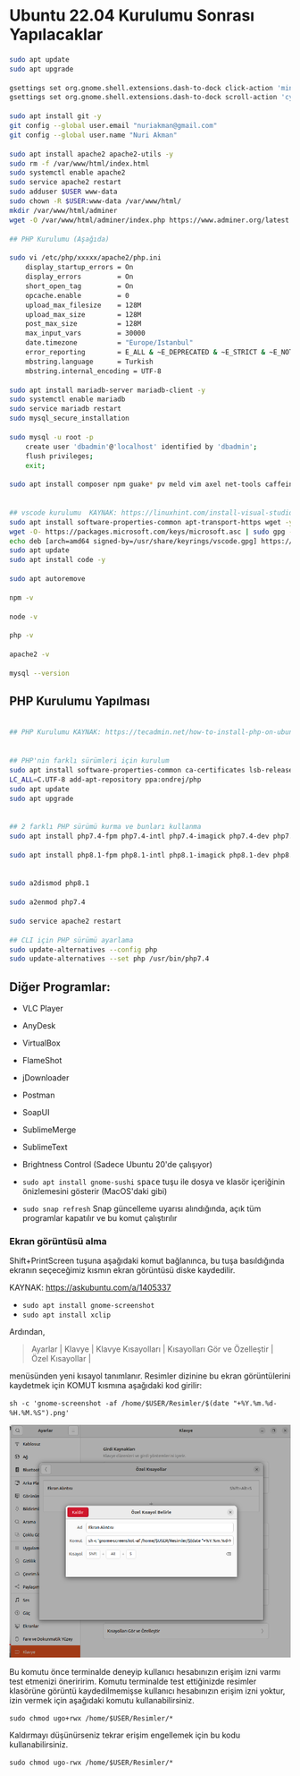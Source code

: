 
# Ubuntu 22.04 Kurulumu Sonrası Yapılacaklar

```BASH
sudo apt update
sudo apt upgrade

gsettings set org.gnome.shell.extensions.dash-to-dock click-action 'minimize'
gsettings set org.gnome.shell.extensions.dash-to-dock scroll-action 'cycle-windows'

sudo apt install git -y
git config --global user.email "nuriakman@gmail.com"
git config --global user.name "Nuri Akman"

sudo apt install apache2 apache2-utils -y
sudo rm -f /var/www/html/index.html
sudo systemctl enable apache2
sudo service apache2 restart
sudo adduser $USER www-data
sudo chown -R $USER:www-data /var/www/html/
mkdir /var/www/html/adminer
wget -O /var/www/html/adminer/index.php https://www.adminer.org/latest.php

## PHP Kurulumu (Aşağıda)

sudo vi /etc/php/xxxxx/apache2/php.ini
    display_startup_errors = On
    display_errors         = On
    short_open_tag         = On
    opcache.enable         = 0
    upload_max_filesize    = 128M
    upload_max_size        = 128M
    post_max_size          = 128M
    max_input_vars         = 30000
    date.timezone          = "Europe/Istanbul"
    error_reporting        = E_ALL & ~E_DEPRECATED & ~E_STRICT & ~E_NOTICE & ~E_WARNING
    mbstring.language      = Turkish
    mbstring.internal_encoding = UTF-8

sudo apt install mariadb-server mariadb-client -y
sudo systemctl enable mariadb
sudo service mariadb restart
sudo mysql_secure_installation

sudo mysql -u root -p
    create user 'dbadmin'@'localhost' identified by 'dbadmin';
    flush privileges;
    exit;

sudo apt install composer npm guake* pv meld vim axel net-tools caffein* vlc virtualbox chromium-browser magic-wormhole -y


## vscode kurulumu  KAYNAK: https://linuxhint.com/install-visual-studio-code-ubuntu22-04/
sudo apt install software-properties-common apt-transport-https wget -y
wget -O- https://packages.microsoft.com/keys/microsoft.asc | sudo gpg --dearmor | sudo tee /usr/share/keyrings/vscode.gpg
echo deb [arch=amd64 signed-by=/usr/share/keyrings/vscode.gpg] https://packages.microsoft.com/repos/vscode stable main | sudo tee /etc/apt/sources.list.d/vscode.list
sudo apt update
sudo apt install code -y

sudo apt autoremove

npm -v

node -v

php -v

apache2 -v

mysql --version

```


## PHP Kurulumu Yapılması
```BASH

## PHP Kurulumu KAYNAK: https://tecadmin.net/how-to-install-php-on-ubuntu-22-04/


## PHP'nin farklı sürümleri için kurulum
sudo apt install software-properties-common ca-certificates lsb-release apt-transport-https 
LC_ALL=C.UTF-8 add-apt-repository ppa:ondrej/php 
sudo apt update 
sudo apt upgrade


## 2 farklı PHP sürümü kurma ve bunları kullanma
sudo apt install php7.4-fpm php7.4-intl php7.4-imagick php7.4-dev php7.4-zip php7.4-curl php7.4-xmlrpc php7.4-sqlite3 php7.4-gd php7.4-mysql php7.4-mbstring php7.4-xml libapache2-mod-php7.4 -y

sudo apt install php8.1-fpm php8.1-intl php8.1-imagick php8.1-dev php8.1-zip php8.1-curl php8.1-xmlrpc php8.1-sqlite3 php8.1-gd php8.1-mysql php8.1-mbstring php8.1-xml libapache2-mod-php8.1 -y


sudo a2dismod php8.1

sudo a2enmod php7.4

sudo service apache2 restart

## CLI için PHP sürümü ayarlama
sudo update-alternatives --config php
sudo update-alternatives --set php /usr/bin/php7.4

```


## Diğer Programlar:
- VLC Player
- AnyDesk
- VirtualBox
- FlameShot
- jDownloader
- Postman
- SoapUI
- SublimeMerge
- SublimeText
- Brightness Control (Sadece Ubuntu 20'de çalışıyor)


- `sudo apt install gnome-sushi` <kbd>space</kbd> tuşu ile dosya ve klasör içeriğinin önizlemesini gösterir (MacOS'daki gibi)
- `sudo snap refresh` Snap güncelleme uyarısı alındığında, açık tüm programlar kapatılır ve bu komut çalıştırılır


### Ekran görüntüsü alma

Shift+PrintScreen tuşuna aşağıdaki komut bağlanınca, bu tuşa basıldığında ekranın seçeceğimiz kısmın ekran görüntüsü diske kaydedilir.

KAYNAK: https://askubuntu.com/a/1405337

- `sudo apt install gnome-screenshot`
- `sudo apt install xclip`

Ardından, 
> Ayarlar | Klavye | Klavye Kısayolları | Kısayolları Gör ve Özelleştir | Özel Kısayollar | 

menüsünden yeni kısayol tanımlanır. Resimler dizinine bu ekran görüntülerini kaydetmek için KOMUT kısmına aşağıdaki kod girilir: 

`sh -c 'gnome-screenshot -af /home/$USER/Resimler/$(date "+%Y.%m.%d-%H.%M.%S").png'`

![Klavye Kısayolu Ekleme](https://raw.githubusercontent.com/devrimmehmet/Ubuntu/main/Images/2023.02.08-00.08.24.png?token=GHSAT0AAAAAAB6PO5TPQIYHXPPWOA7QLRW6Y7CX7HQ)

Bu komutu önce terminalde deneyip kullanıcı hesabınızın erişim izni varmı test etmenizi öneriririm. Komutu terminalde test ettiğinizde resimler klasörüne görüntü kaydedilmemişse kullanıcı hesabınızın erişim izni yoktur, izin vermek için aşağıdaki komutu kullanabilirsiniz.

`sudo chmod ugo+rwx /home/$USER/Resimler/*`

Kaldırmayı düşünürseniz tekrar erişim engellemek için bu kodu kullanabilirsiniz.

`sudo chmod ugo-rwx /home/$USER/Resimler/*`



